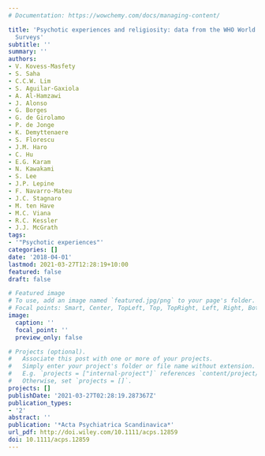 ```yaml
---
# Documentation: https://wowchemy.com/docs/managing-content/

title: 'Psychotic experiences and religiosity: data from the WHO World Mental Health
  Surveys'
subtitle: ''
summary: ''
authors:
- V. Kovess-Masfety
- S. Saha
- C.C.W. Lim
- S. Aguilar-Gaxiola
- A. Al-Hamzawi
- J. Alonso
- G. Borges
- G. de Girolamo
- P. de Jonge
- K. Demyttenaere
- S. Florescu
- J.M. Haro
- C. Hu
- E.G. Karam
- N. Kawakami
- S. Lee
- J.P. Lepine
- F. Navarro-Mateu
- J.C. Stagnaro
- M. ten Have
- M.C. Viana
- R.C. Kessler
- J.J. McGrath
tags: 
- '"Psychotic experiences"'
categories: []
date: '2018-04-01'
lastmod: 2021-03-27T12:28:19+10:00
featured: false
draft: false

# Featured image
# To use, add an image named `featured.jpg/png` to your page's folder.
# Focal points: Smart, Center, TopLeft, Top, TopRight, Left, Right, BottomLeft, Bottom, BottomRight.
image:
  caption: ''
  focal_point: ''
  preview_only: false

# Projects (optional).
#   Associate this post with one or more of your projects.
#   Simply enter your project's folder or file name without extension.
#   E.g. `projects = ["internal-project"]` references `content/project/deep-learning/index.md`.
#   Otherwise, set `projects = []`.
projects: []
publishDate: '2021-03-27T02:28:19.287367Z'
publication_types:
- '2'
abstract: ''
publication: '*Acta Psychiatrica Scandinavica*'
url_pdf: http://doi.wiley.com/10.1111/acps.12859
doi: 10.1111/acps.12859
---
```

